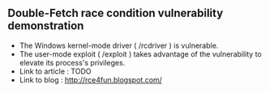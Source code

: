 ## Double-Fetch race condition vulnerability demonstration

- The Windows kernel-mode driver ( /rcdriver ) is vulnerable.
- The user-mode exploit ( /exploit ) takes advantage of the vulnerability to elevate its process's privileges.
- Link to article : TODO
- Link to blog : http://rce4fun.blogspot.com/
